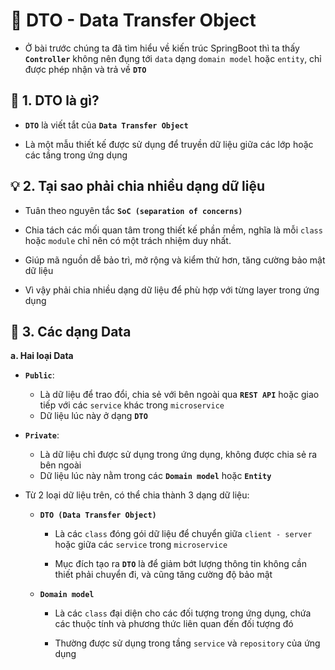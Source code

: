 # 🌱 DTO - Data Transfer Object

- Ở bài trước chúng ta đã tìm hiểu về kiến trúc SpringBoot thì ta thấy **`Controller`** không nên đụng tới `data` dạng `domain model` hoặc `entity`, chỉ được phép nhận và trả về **`DTO`**

## **📌 1. DTO là gì?**

- **`DTO`** là viết tắt của **`Data Transfer Object`**

- Là một mẫu thiết kế được sử dụng để truyền dữ liệu giữa các lớp hoặc các tầng trong ứng dụng

## **💡 2. Tại sao phải chia nhiều dạng dữ liệu**

- Tuân theo nguyên tắc **`SoC (separation of concerns)`**

- Chia tách các mối quan tâm trong thiết kế phần mềm, nghĩa là mỗi `class` hoặc `module` chỉ nên có một trách nhiệm duy nhất.

- Giúp mã nguồn dễ bảo trì, mở rộng và kiểm thử hơn, tăng cường bảo mật dữ liệu

- Vì vậy phải chia nhiều dạng dữ liệu để phù hợp với từng layer trong ứng dụng

## **🌟 3. Các dạng Data**

**a. Hai loại Data**

- **`Public`**:

  - Là dữ liệu để trao đổi, chia sẻ với bên ngoài qua **`REST API`** hoặc giao tiếp với các `service` khác trong `microservice`
  - Dữ liệu lúc này ở dạng **`DTO`**

- **`Private`**:

  - Là dữ liệu chỉ được sử dụng trong ứng dụng, không được chia sẻ ra bên ngoài
  - Dữ liệu lúc này nằm trong các **`Domain model`** hoặc **`Entity`**

- Từ 2 loại dữ liệu trên, có thể chia thành 3 dạng dữ liệu:

  - **`DTO (Data Transfer Object)`**

    - Là các `class` đóng gói dữ liệu để chuyển giữa `client - server` hoặc giữa các `service` trong `microservice`

    - Mục đích tạo ra **`DTO`** là để giảm bớt lượng thông tin không cần thiết phải chuyển đi, và cũng tăng cường độ bảo mật

  - **`Domain model`**

    - Là các `class` đại diện cho các đối tượng trong ứng dụng, chứa các thuộc tính và phương thức liên quan đến đối tượng đó

    - Thường được sử dụng trong tầng `service` và `repository` của ứng dụng

